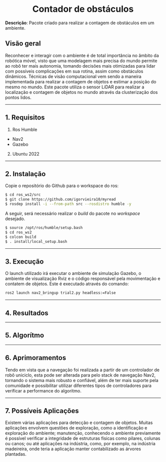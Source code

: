<h1 align="center">Contador de obstáculos</h1>
 
**Descrição**: Pacote criado para realizar a contagem de obstáculos em um ambiente.
 
## Visão geral
 
Reconhecer e interagir com o ambiente é de total importância no âmbito da robótica móvel, visto que uma modelagem mais precisa do mundo permite ao robô ter mais autonomia, tomando decisões mais otimizadas para lidar com possíveis complicações em sua rotina, assim como obstáculos dinâmicos. Técnicas de visão computacional vem sendo a maneira implementada para realizar a contagem de objetos e estimar a posição do mesmo no mundo. Este pacote utiliza o sensor LiDAR para realizar a localização e contagem de objetos no mundo através da clusterização dos pontos lidos.
 
---
 
## 1. Requisitos
 
1. Ros Humble
  - Nav2
  - Gazebo
2. Ubuntu 2022
 
---
 
## 2. Instalação
 
Copie o repositório do Github para o workspace do ros:
 
```bash
$ cd ros_ws2/src
$ git clone https://github.com/igorvieira10/myread
$ rosdep install -i --from-path src --rosdistro humble -y
```
A seguir, será necessário realizar o *build* do pacote no *workspace* desejado.
 
```bash
$ source /opt/ros/humble/setup.bash
$ cd ros_ws2
$ colcon build
$ . install/local_setup.bash
```
---
## 3. Execução
 
O launch utilizado irá executar o ambiente de simulação Gazebo, o ambiente de visualização Rviz e o código responsável pela movimentação e contatem de objetos. Este é executado através do comando:
 
```bash
ros2 launch nav2_bringup trial2.py headless:=False
```

---
 
## 4. Resultados
 

 
 
---
 
## 5. Algorítmo
 
---
 
## 6. Aprimoramentos
 
Tendo em vista que a navegação foi realizada a partir de um controlador de robô uniciclo, esta pode ser alterada para pelo stack de navegação Nav2, tornando o sistema mais robusto e confiável, além de ter mais suporte pela comunidade e possibilitar utilizar diferentes tipos de controladores para verificar a performance do algoritmo.
 
 
 
---
 
## 7. Possíveis Aplicações

Existem várias aplicações para detecção e contagem de objetos. Muitas aplicações envolvem questões de exploração, como a identificação e exploração do ambiente; manutenção, conhecendo o ambiente previamente é possível verificar a integridade de estruturas físicas como pilares, colunas ou canos; ou até aplicações na indústria, como, por exemplo, na indústria madeireira, onde teria a aplicação manter contabilizado as árvores plantadas.

